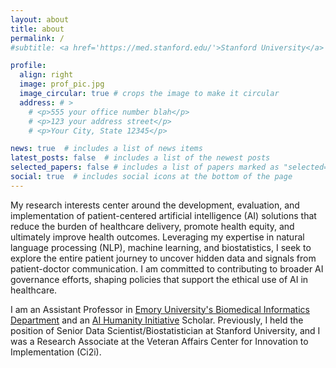 ```yaml
---
layout: about
title: about
permalink: /
#subtitle: <a href='https://med.stanford.edu/'>Stanford University</a>

profile:
  align: right
  image: prof_pic.jpg
  image_circular: true # crops the image to make it circular
  address: # >
    # <p>555 your office number blah</p>
    # <p>123 your address street</p>
    # <p>Your City, State 12345</p>

news: true  # includes a list of news items
latest_posts: false  # includes a list of the newest posts
selected_papers: false # includes a list of papers marked as "selected={true}"
social: true  # includes social icons at the bottom of the page
---
```


My research interests center around the development, evaluation, and implementation of patient-centered artificial intelligence (AI) solutions that reduce the burden of healthcare delivery, promote health equity, and ultimately improve health outcomes. Leveraging my expertise in natural language processing (NLP), machine learning, and biostatistics, I seek to explore the entire patient journey to uncover hidden data and signals from patient-doctor communication. I am committed to contributing to broader AI governance efforts, shaping policies that support the ethical use of AI in healthcare. 

I am an Assistant Professor in [Emory University's Biomedical Informatics Department]((https://med.emory.edu/departments/biomedical-informatics/index.html)) and an [AI Humanity Initiative](https://aihumanity.emory.edu/) Scholar. Previously, I held the position of Senior Data Scientist/Biostatistician at Stanford University, and I was a Research Associate at the Veteran Affairs Center for Innovation to Implementation (Ci2i).
